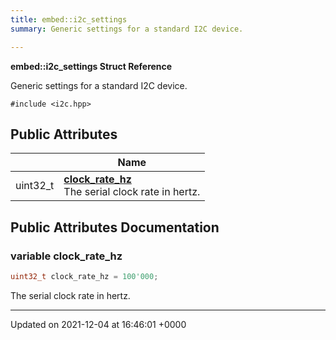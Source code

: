 ```yaml
---
title: embed::i2c_settings
summary: Generic settings for a standard I2C device.  

---
```


**embed::i2c_settings Struct Reference**

Generic settings for a standard I2C device. 


`#include <i2c.hpp>`

## Public Attributes

|                | Name           |
| -------------- | -------------- |
| uint32_t | **[clock_rate_hz](classes/structembed_1_1i2c__settings/#variable-clock-rate-hz)** <br>The serial clock rate in hertz.  |

## Public Attributes Documentation

### variable clock_rate_hz

```cpp
uint32_t clock_rate_hz = 100'000;
```

The serial clock rate in hertz. 

-------------------------------

Updated on 2021-12-04 at 16:46:01 +0000
